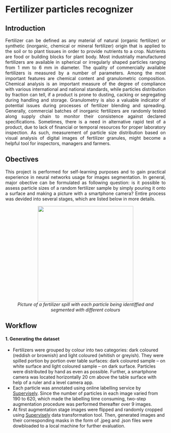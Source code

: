 # Fertilizer particles recognizer
## Introduction
<p align="justify">
Fertilizer can be defined as any material of natural (organic fertilizer) or synthetic (inorganic, chemical or mineral fertilizer) origin that is applied to the soil or to plant tissues in order to provide nutrients to a crop. Nutrients are food or building blocks for plant body. Most industrially manufactured fertilizers are available in spherical or irregularly shaped particles ranging from 1 mm to 6 mm in diameter. The quality of commercially available fertilizers is measured by a number of parameters. Among the most important features are chemical content and granulometric composition. Chemical analysis is an important measure of the degree of compliance with various international and national standards, while particles distribution by fraction can tell, if a product is prone to dusting, cacking or segregating during handling and storage. Granulometry is also a valuable indicator of potential issues during processes of fertilizer blending and spreading. Generally, commercial batches of inorganic fertilizers are randomly tested along supply chain to monitor their consistence against declared specifications. Sometimes, there is a need in alternative rapid test of a product, due to lack of financial or temporal resources for proper laboratory inspection. As such, measurement of particle size distribution based on visual analysis of digital images of fertilizer granules, might become a helpful tool for inspectors, managers and farmers.
  </p>
  
## Obectives
<p align="justify">
This project is performed for self-learning purposes and to gain practical experience in neural networks usage for images segmentation. In general, major obective can be formulated as following question: is it possible to assess particle sizes of a random fertilizer sample by simply pouring it onto a surface and making a picture with a smartphone camera? Entire process was devided into several stages, which are listed below in more details. 
  </p>
  
<p align="center">
<img src="https://github.com/max-poltora/fertilizer_particles_recognizer/blob/main/Example%20pictures/Segmentation.gif" height="300px"> <br />
<em>Picture of a fertilizer spill with each particle being identiffied and segmented with different colours</em>
  </p>

## Workflow
#### 1. Generating the dataset
  - Fertilizers were grouped by colour into two categories: dark coloured (reddish or brownish) and light coloured (whitish or greyish). They were spilled portion by portion over table surfaces: dark coloured sample – on white surface and light coloured sample – on dark surface. Particles were distributed by hand as even as possible. Further, a smartphone camera was located horizontally 20 cm above the table surface with help of a ruler and a level camera app.
  - Each particle was annotated using online labelling service by [Supervisely](https://supervise.ly/). Since the number of particles in each image varied from 190 to 620, which made the labelling time consuming, two-step augmentation procedure was performed thereafter over 9 images.
  - At first augmentation stage images were flipped and randomly cropped using [Supervisely](https://supervise.ly/) data transformation tool. Then, generated images and their corresponding masks in the form of .jpeg and .json files were dowbloaded to a local machine for further evaluation.
